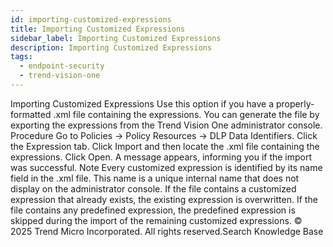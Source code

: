 ```yaml
---
id: importing-customized-expressions
title: Importing Customized Expressions
sidebar_label: Importing Customized Expressions
description: Importing Customized Expressions
tags:
  - endpoint-security
  - trend-vision-one
---
```


 Importing Customized Expressions Use this option if you have a properly-formatted .xml file containing the expressions. You can generate the file by exporting the expressions from the Trend Vision One administrator console. Procedure Go to Policies → Policy Resources → DLP Data Identifiers. Click the Expression tab. Click Import and then locate the .xml file containing the expressions. Click Open. A message appears, informing you if the import was successful. Note Every customized expression is identified by its name field in the .xml file. This name is a unique internal name that does not display on the administrator console. If the file contains a customized expression that already exists, the existing expression is overwritten. If the file contains any predefined expression, the predefined expression is skipped during the import of the remaining customized expressions. © 2025 Trend Micro Incorporated. All rights reserved.Search Knowledge Base
